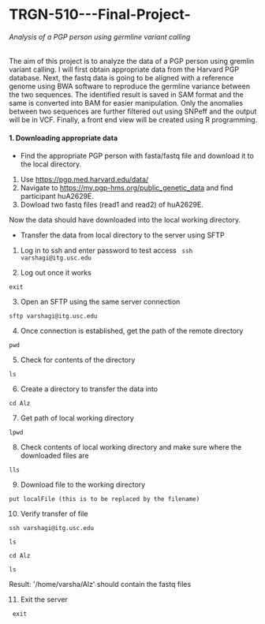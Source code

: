# TRGN-510---Final-Project-



###### Analysis of a PGP person using germline variant calling

The aim of this project is to analyze the data of a PGP person using gremlin variant calling. I will first obtain appropriate data from the Harvard PGP database. Next, the fastq data is going to be aligned with a reference genome using BWA software to reproduce the germline variance between the two sequences. The identified result is saved in SAM format and the same is converted into BAM for easier manipulation. Only the anomalies between two sequences are further filtered out using SNPeff and the output will be in VCF. Finally, a front end view will be created using R programming.  


#### 1. Downloading appropriate data
- Find the appropriate PGP person with fasta/fastq file and download it to the local directory.

1. Use https://pgp.med.harvard.edu/data/
2. Navigate to https://my.pgp-hms.org/public_genetic_data and find participant huA2629E.
3. Dowload two fastq files (read1 and read2) of huA2629E.

Now the data should have downloaded into the local working directory.

- Transfer the data from local directory to the server using SFTP
1. Log in to ssh and enter password to test access
` 
   ssh varshagi@itg.usc.edu
`

2. Log out once it works

`exit
`

3. Open an SFTP using the same server connection 

`
   sftp varshagi@itg.usc.edu
`

4. Once connection is established, get the path of the remote directory

`
   pwd
`

5. Check for contents of the directory

`
   ls
`

6. Create a directory to transfer the data into

`
   cd Alz
`

7. Get path of local working directory

`
   lpwd
`

8. Check contents of local working directory and make sure where the downloaded files are 

`
   lls
`

9. Download file to the working directory 

`
   put localFile (this is to be replaced by the filename) 
`

10. Verify transfer of file 

`ssh varshagi@itg.usc.edu`

`ls`

`cd Alz`

`ls`

Result: '/home/varsha/Alz' should contain the fastq files

11. Exit the server

` exit`






